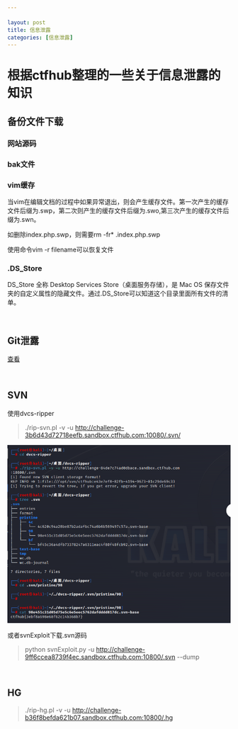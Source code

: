 ```yaml
---

layout: post
title: 信息泄露
categories: [信息泄露]
---
```


# 根据ctfhub整理的一些关于信息泄露的知识

## 备份文件下载

### 网站源码

### bak文件

### vim缓存  

当vim在编辑文档的过程中如果异常退出，则会产生缓存文件。第一次产生的缓存文件后缀为.swp，第二次则产生的缓存文件后缀为.swo,第三次产生的缓存文件后缀为.swn。  

如删除index.php.swp，则需要rm -fr* .index.php.swp  

使用命令vim -r filename可以恢复文件  

### .DS_Store

 DS_Store 全称 Desktop Services Store（桌面服务存储），是 Mac OS 保存文件夹的自定义属性的隐藏文件。通过.DS_Store可以知道这个目录里面所有文件的清单。

<br/>

## Git泄露

[查看](https://minelords.github.io/2023/08/14/git%E6%B3%84%E9%9C%B2/)

<br/>

## SVN

使用dvcs-ripper

> ./rip-svn.pl -v -u http://challenge-3b6d43d72718eefb.sandbox.ctfhub.com:10080/.svn/

![svn](/img/svn.png)

或者svnExploit下载.svn源码

> python svnExploit.py -u http://challenge-9ff6ccea8739f4ec.sandbox.ctfhub.com:10800/.svn --dump

<br/>

## HG

> ./rip-hg.pl -v -u http://challenge-b36f8befda621b07.sandbox.ctfhub.com:10800/.hg
